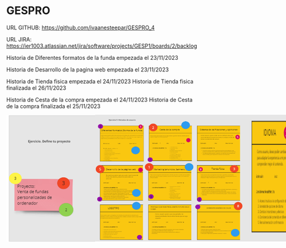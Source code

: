 # GESPRO
URL GITHUB: https://github.com/ivaanesteepar/GESPRO_4

URL JIRA: https://ier1003.atlassian.net/jira/software/projects/GESP1/boards/2/backlog

Historia de Diferentes formatos de la funda empezada el 23/11/2023

Historia de Desarrollo de la pagina web empezada el 23/11/2023

Historia de Tienda fisica empezada el 24/11/2023
Historia de Tienda fisica finalizada el 26/11/2023

Historia de Cesta de la compra empezada el 24/11/2023
Historia de Cesta de la compra finalizada el 25/11/2023

<div style="display:flex; justify-content:space-between;">
    <img src="Captura.PNG" alt="Texto alternativo 1" width="500"/>
    <img src="Captura2.PNG" alt="Texto alternativo 2" width="400"/>
    <img src="Captura3.PNG" alt="Texto alternativo 2" width="500"/>
</div>
